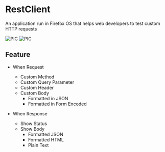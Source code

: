 # RestClient
An application run in Firefox OS that helps web developers to test custom HTTP requests

![PIC](http://g.recordit.co/aOHesoNVes.gif)
![PIC](http://g.recordit.co/NT1psBbJSf.gif)

## Feature

- When Request
  - Custom Method
  - Custom Query Parameter
  - Custom Header
  - Custom Body
    - Formatted in JSON
    - Formatted in Form Encoded


- When Response
  - Show Status
  - Show Body
    - Formatted JSON
    - Formatted HTML
    - Plain Text
